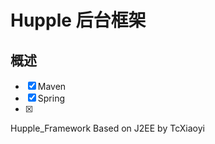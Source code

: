 
Hupple 后台框架
================

## 概述
 - [x] Maven
 - [x] Spring
 - [x]

Hupple_Framework Based on J2EE by TcXiaoyi 
